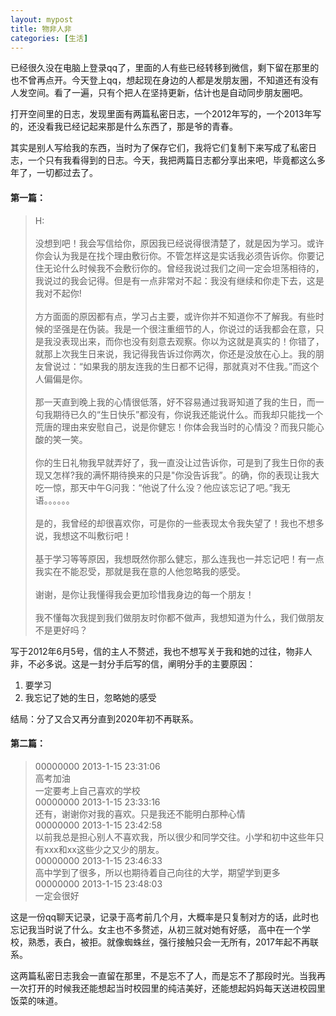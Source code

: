 ```yaml
---
layout: mypost
title: 物非人非
categories: [生活]
---
```



已经很久没在电脑上登录qq了，里面的人有些已经转移到微信，剩下留在那里的也不曾再点开。今天登上qq，想起现在身边的人都是发朋友圈，不知道还有没有人发空间。看了一遍，只有个把人在坚持更新，估计也是自动同步朋友圈吧。


打开空间里的日志，发现里面有两篇私密日志，一个2012年写的，一个2013年写的，还没看我已经记起来那是什么东西了，那是爷的青春。


其实是别人写给我的东西，当时为了保存它们，我将它们复制下来写成了私密日志，一个只有我看得到的日志。今天，我把两篇日志都分享出来吧，毕竟都这么多年了，一切都过去了。


#### 第一篇：

> H:<br>  
没想到吧！我会写信给你，原因我已经说得很清楚了，就是因为学习。或许你会认为我是在找个理由敷衍你。不管怎样这是实话我必须告诉你。你要记住无论什么时候我不会敷衍你的。曾经我说过我们之间一定会坦荡相待的，我说过的我会记得。但是有一点非常对不起：我没有继续和你走下去，这是我对不起你!<br>  
方方面面的原因都有点，学习占主要，或许你并不知道你不了解我。有些时候的坚强是在伪装。我是一个很注重细节的人，你说过的话我都会在意，只是我没表现出来，而你也没有刻意去观察。你以为这就是真实的！你错了，就那上次我生日来说，我记得我告诉过你两次，你还是没放在心上。我的朋友曾说过：“如果我的朋友连我的生日都不记得，那就真对不住我。”而这个人偏偏是你。<br>  
那一天直到晚上我的心情很低落，好不容易通过我哥知道了我的生日，而一句我期待已久的“生日快乐”都没有，你说我还能说什么。而我却只能找一个荒唐的理由来安慰自己，说是你健忘！你体会我当时的心情没？而我只能心酸的笑一笑。<br>  
你的生日礼物我早就弄好了，我一直没让过告诉你，可是到了我生日你的表现又怎样?我的满怀期待换来的只是"你没告诉我”。的确，你的表现让我大吃一惊，那天中午G问我：“他说了什么没？他应该忘记了吧。”我无语。。。。。。<br>  
是的，我曾经的却很喜欢你，可是你的一些表现太令我失望了！我也不想多说，我想这不叫敷衍吧！<br>  
基于学习等等原因，我想既然你那么健忘，那么连我也一并忘记吧！有一点我实在不能忍受，那就是我在意的人他忽略我的感受。<br>  
谢谢，是你让我懂得我会更加珍惜我身边的每一个朋友！<br>  
我不懂每次我提到我们做朋友时你都不做声，我想知道为什么，我们做朋友不是更好吗？<br>  


写于2012年6月5号，信的主人不赘述，我也不想写关于我和她的过往，物非人非，不必多说。这是一封分手后写的信，阐明分手的主要原因：


1. 要学习  
2. 我忘记了她的生日，忽略她的感受


结局：分了又合又再分直到2020年初不再联系。  


#### 第二篇：

> 00000000 2013-1-15 23:31:06<br>
高考加油<br>
一定要考上自己喜欢的学校<br>
00000000 2013-1-15 23:33:16<br>
还有，谢谢你对我的喜欢。只是我还不能明白那种心情<br>
00000000 2013-1-15 23:42:58<br>
以前我总是担心别人不喜欢我，所以很少和同学交往。小学和初中这些年只有xxx和xx这些少之又少的朋友。<br>
00000000 2013-1-15 23:46:33<br>
高中学到了很多，所以也期待着自己向往的大学，期望学到更多<br>
00000000 2013-1-15 23:48:03<br>
一定会很好<br> 


这是一份qq聊天记录，记录于高考前几个月，大概率是只复制对方的话，此时也忘记我当时说了什么。女主也不多赘述，从初三就对她有好感， 高中在一个学校，熟悉，表白，被拒。就像蜘蛛丝，强行接触只会一无所有，2017年起不再联系。


这两篇私密日志我会一直留在那里，不是忘不了人，而是忘不了那段时光。当我再一次打开的时候我还能想起当时校园里的纯洁美好，还能想起妈妈每天送进校园里饭菜的味道。

